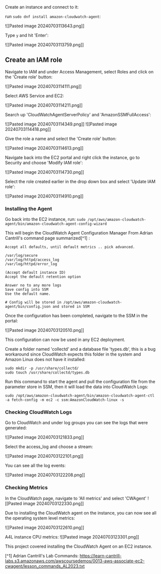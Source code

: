 Create an instance and connect to it:


run ```sudo dnf install amazon-cloudwatch-agent```:

![[Pasted image 20240703113643.png]]

Type ```y``` and hit 'Enter':

![[Pasted image 20240703113759.png]]

## Create an IAM role
Navigate to IAM and under Access Management, select Roles and click on the 'Create role' button:

![[Pasted image 20240703114111.png]]

Select AWS Service and EC2:

![[Pasted image 20240703114211.png]]

Search up 'CloudWatchAgentServerPolicy' and 'AmazonSSMFullAccess':

![[Pasted image 20240703114349.png]]
![[Pasted image 20240703114418.png]]

Give the role a name and select the 'Create role' button:

![[Pasted image 20240703114613.png]]

Navigate back into the EC2 portal and right click the instance, go to Security and choose 'Modify IAM role':

![[Pasted image 20240703114730.png]]

Select the role created earlier in the drop down box and select 'Update IAM role':

![[Pasted image 20240703114910.png]]

### Installing the Agent
Go back into the EC2 instance, run:
```sudo /opt/aws/amazon-cloudwatch-agent/bin/amazon-cloudwatch-agent-config-wizard```

This will begin the CloudWatch Agent Configuration Manager
From Adrian Cantrill's command page summarized[^1] : 
```
Accept all defaults, until default metrics .. pick advanced.

/var/log/secure
/var/log/httpd/access_log
/var/log/httpd/error_log

(Accept default instance ID)
Accept the default retention option

Answer no to any more logs
Save config into SSM
Use the default name.

# Config will be stored in /opt/aws/amazon-cloudwatch-agent/bin/config.json and stored in SSM
```

Once the configuration has been completed, navigate to the SSM in the portal: 

![[Pasted image 20240703120510.png]]

This configuration can now be used in any EC2 deployment.

Create a folder named 'collectd' and a database file 'types.db', this is a bug workaround since CloudWatch expects this folder in the system and Amazon Linux does not have it installed:
```
sudo mkdir -p /usr/share/collectd/
sudo touch /usr/share/collectd/types.db
```

Run this command to start the agent and pull the configuration file from the parameter store in SSM, then it will load the data into CloudWatch Logs:

```
sudo /opt/aws/amazon-cloudwatch-agent/bin/amazon-cloudwatch-agent-ctl -a fetch-config -m ec2 -c ssm:AmazonCloudWatch-linux -s
```

### Checking CloudWatch Logs
Go to CloudWatch and under log groups you can see the logs that were generated:

![[Pasted image 20240703121833.png]]

Select the access_log and choose a stream:

![[Pasted image 20240703122101.png]]

You can see all the log events:

![[Pasted image 20240703122208.png]]

### Checking Metrics
In the CloudWatch page, navigate to 'All metrics' and select 'CWAgent'
![[Pasted image 20240703122330.png]]

Due to installing the CloudWatch agent on the instance, you can now see all the operating system level metrics:

![[Pasted image 20240703122610.png]]

A4L instance CPU metrics:
![[Pasted image 20240703123301.png]]

This project covered installing the CloudWatch Agent on an EC2 instance.

[^1] Adrian Cantrill's Lab Commands: https://learn-cantrill-labs.s3.amazonaws.com/awscoursedemos/0013-aws-associate-ec2-cwagent/lesson_commands_AL2023.txt